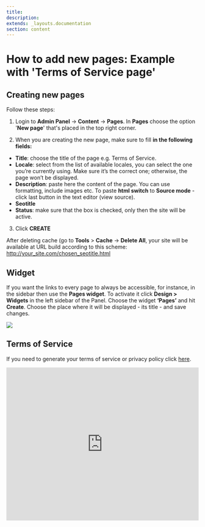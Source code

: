 ```yaml
---
title:
description:
extends: _layouts.documentation
section: content
---
```


# How to add new pages: **Example with 'Terms of Service page'**


## Creating new pages

Follow these steps:
1. Login to  **Admin Panel** -> **Content** ->  **Pages**. In **Pages** choose the option '**New page**' that's placed in the top right corner.

2. When you are creating the new page, make sure to fill  **in the following fields:**

- **Title**: choose the title of the page e.g. Terms of Service.
- **Locale**: select from the list of available locales, you can select the one you’re currently using. Make sure it’s the correct one; otherwise, the page won’t be displayed.
- **Description**: paste here the content of the page. You can use formatting, include images etc. To paste  **html switch**  to  **Source mode**  - click last button in the text editor (view source).
- **Seotitle**
- **Status**: make sure that the box is checked, only then the site will be active.

3. Click  **CREATE**

After deleting cache (go to  **Tools**  >  **Cache**  ->  **Delete All**, your site will be available at URL build according to this scheme: http://your_site.com/chosen_seotitle.html

## Widget

If you want the links to every page to always be accessible, for instance, in the sidebar then use the  **Pages widget**. To activate it click  **Design > Widgets**  in the left sidebar of the Panel. Choose the widget  **‘Pages’**  and hit  **Create**. Choose the place where it will be displayed - its title - and save changes.

![](/assets/images/pages.png)

## Terms of Service

If you need to generate your terms of service or privacy policy click [here](https://www.shareasale.com/r.cfm?b=854385&u=1782794&m=65338).



<iframe width="100%" height="400px" src="https://www.youtube.com/embed/-mxhUf6TDaQ" title="Yclas video" frameborder="0" allow="accelerometer; autoplay; clipboard-write; encrypted-media; gyroscope; picture-in-picture" allowfullscreen></iframe>
 


